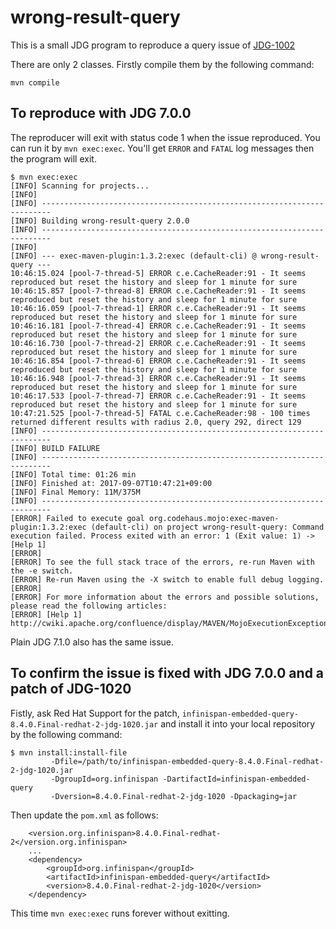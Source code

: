 # wrong-result-query

This is a small JDG program to reproduce a query issue of [JDG-1002](https://issues.jboss.org/browse/JDG-1002)

There are only 2 classes. Firstly compile them by the following command:

    mvn compile

## To reproduce with JDG 7.0.0

The reproducer will exit with status code 1 when the issue reproduced.
You can run it by `mvn exec:exec`.
You'll get `ERROR` and `FATAL` log messages then the program will exit.

~~~
$ mvn exec:exec                                                        
[INFO] Scanning for projects...                      
[INFO]                                                                                                    
[INFO] ------------------------------------------------------------------------                           
[INFO] Building wrong-result-query 2.0.0             
[INFO] ------------------------------------------------------------------------                           
[INFO]                    
[INFO] --- exec-maven-plugin:1.3.2:exec (default-cli) @ wrong-result-query ---                            
10:46:15.024 [pool-7-thread-5] ERROR c.e.CacheReader:91 - It seems reproduced but reset the history and sleep for 1 minute for sure
10:46:15.857 [pool-7-thread-8] ERROR c.e.CacheReader:91 - It seems reproduced but reset the history and sleep for 1 minute for sure
10:46:16.059 [pool-7-thread-1] ERROR c.e.CacheReader:91 - It seems reproduced but reset the history and sleep for 1 minute for sure
10:46:16.181 [pool-7-thread-4] ERROR c.e.CacheReader:91 - It seems reproduced but reset the history and sleep for 1 minute for sure
10:46:16.730 [pool-7-thread-2] ERROR c.e.CacheReader:91 - It seems reproduced but reset the history and sleep for 1 minute for sure
10:46:16.854 [pool-7-thread-6] ERROR c.e.CacheReader:91 - It seems reproduced but reset the history and sleep for 1 minute for sure
10:46:16.948 [pool-7-thread-3] ERROR c.e.CacheReader:91 - It seems reproduced but reset the history and sleep for 1 minute for sure
10:46:17.533 [pool-7-thread-7] ERROR c.e.CacheReader:91 - It seems reproduced but reset the history and sleep for 1 minute for sure
10:47:21.525 [pool-7-thread-5] FATAL c.e.CacheReader:98 - 100 times returned different results with radius 2.0, query 292, direct 129
[INFO] ------------------------------------------------------------------------
[INFO] BUILD FAILURE
[INFO] ------------------------------------------------------------------------
[INFO] Total time: 01:26 min
[INFO] Finished at: 2017-09-07T10:47:21+09:00
[INFO] Final Memory: 11M/375M
[INFO] ------------------------------------------------------------------------
[ERROR] Failed to execute goal org.codehaus.mojo:exec-maven-plugin:1.3.2:exec (default-cli) on project wrong-result-query: Command execution failed. Process exited with an error: 1 (Exit value: 1) -> [Help 1]
[ERROR] 
[ERROR] To see the full stack trace of the errors, re-run Maven with the -e switch.
[ERROR] Re-run Maven using the -X switch to enable full debug logging.
[ERROR] 
[ERROR] For more information about the errors and possible solutions, please read the following articles:
[ERROR] [Help 1] http://cwiki.apache.org/confluence/display/MAVEN/MojoExecutionException
~~~

Plain JDG 7.1.0 also has the same issue.

## To confirm the issue is fixed with JDG 7.0.0 and a patch of JDG-1020

Fistly, ask Red Hat Support for the patch, `infinispan-embedded-query-8.4.0.Final-redhat-2-jdg-1020.jar`
and install it into your local repository by the following command:

    $ mvn install:install-file
             -Dfile=/path/to/infinispan-embedded-query-8.4.0.Final-redhat-2-jdg-1020.jar
             -DgroupId=org.infinispan -DartifactId=infinispan-embedded-query
             -Dversion=8.4.0.Final-redhat-2-jdg-1020 -Dpackaging=jar

Then update the `pom.xml` as follows:

        <version.org.infinispan>8.4.0.Final-redhat-2</version.org.infinispan>
        ...
        <dependency>
            <groupId>org.infinispan</groupId>
            <artifactId>infinispan-embedded-query</artifactId>
            <version>8.4.0.Final-redhat-2-jdg-1020</version>
        </dependency>

This time `mvn exec:exec` runs forever without exitting.